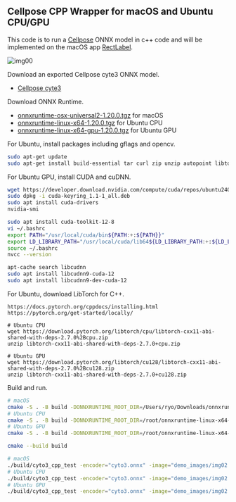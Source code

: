 ## Cellpose CPP Wrapper for macOS and Ubuntu CPU/GPU
This code is to run a [Cellpose](https://github.com/MouseLand/cellpose) ONNX model in c++ code and will be implemented on the macOS app [RectLabel](https://rectlabel.com).

![img00](https://github.com/user-attachments/assets/7c78cb97-12fe-41b5-80d7-bd2e12179313)

Download an exported Cellpose cyte3 ONNX model.
- [Cellpose cyte3](https://huggingface.co/rectlabel/cellpose/resolve/main/cyto3.onnx.zip)

Download ONNX Runtime.
- [onnxruntime-osx-universal2-1.20.0.tgz](https://github.com/microsoft/onnxruntime/releases/download/v1.20.0/onnxruntime-osx-universal2-1.20.0.tgz) for macOS
- [onnxruntime-linux-x64-1.20.0.tgz](https://github.com/microsoft/onnxruntime/releases/download/v1.20.0/onnxruntime-linux-x64-1.20.0.tgz) for Ubuntu CPU
- [onnxruntime-linux-x64-gpu-1.20.0.tgz](https://github.com/microsoft/onnxruntime/releases/download/v1.20.0/onnxruntime-linux-x64-gpu-1.20.0.tgz) for Ubuntu GPU

For Ubuntu, install packages including gflags and opencv.
```bash
sudo apt-get update
sudo apt-get install build-essential tar curl zip unzip autopoint libtool bison libx11-dev libxft-dev libxext-dev libxrandr-dev libxi-dev libxcursor-dev libxdamage-dev libxinerama-dev libxtst-dev cmake libgflags-dev libopencv-dev python3-dev
```

For Ubuntu GPU, install CUDA and cuDNN.
```bash
wget https://developer.download.nvidia.com/compute/cuda/repos/ubuntu2404/x86_64/cuda-keyring_1.1-1_all.deb
sudo dpkg -i cuda-keyring_1.1-1_all.deb
sudo apt install cuda-drivers
nvidia-smi

sudo apt install cuda-toolkit-12-8
vi ~/.bashrc
export PATH="/usr/local/cuda/bin${PATH:+:${PATH}}"
export LD_LIBRARY_PATH="/usr/local/cuda/lib64${LD_LIBRARY_PATH:+:${LD_LIBRARY_PATH}}"
source ~/.bashrc
nvcc --version

apt-cache search libcudnn
sudo apt install libcudnn9-cuda-12
sudo apt install libcudnn9-dev-cuda-12
```

For Ubuntu, download LibTorch for C++.
```
https://docs.pytorch.org/cppdocs/installing.html
https://pytorch.org/get-started/locally/

# Ubuntu CPU
wget https://download.pytorch.org/libtorch/cpu/libtorch-cxx11-abi-shared-with-deps-2.7.0%2Bcpu.zip
unzip libtorch-cxx11-abi-shared-with-deps-2.7.0+cpu.zip

# Ubuntu GPU
wget https://download.pytorch.org/libtorch/cu128/libtorch-cxx11-abi-shared-with-deps-2.7.0%2Bcu128.zip
unzip libtorch-cxx11-abi-shared-with-deps-2.7.0+cu128.zip
```

Build and run.

```bash
# macOS
cmake -S . -B build -DONNXRUNTIME_ROOT_DIR=/Users/ryo/Downloads/onnxruntime-osx-universal2-1.20.0
# Ubuntu CPU
cmake -S . -B build -DONNXRUNTIME_ROOT_DIR=/root/onnxruntime-linux-x64-1.20.0 -DCMAKE_PREFIX_PATH=/root/libtorch
# Ubuntu GPU
cmake -S . -B build -DONNXRUNTIME_ROOT_DIR=/root/onnxruntime-linux-x64-gpu-1.20.0 -DCMAKE_PREFIX_PATH=/root/libtorch

cmake --build build

# macOS
./build/cyto3_cpp_test -encoder="cyto3.onnx" -image="demo_images/img02.png" -device="cpu"
# Ubuntu CPU
./build/cyto3_cpp_test -encoder="cyto3.onnx" -image="demo_images/img02.png" -device="cpu"
# Ubuntu GPU
./build/cyto3_cpp_test -encoder="cyto3.onnx" -image="demo_images/img02.png" -device="cuda:0"
```
